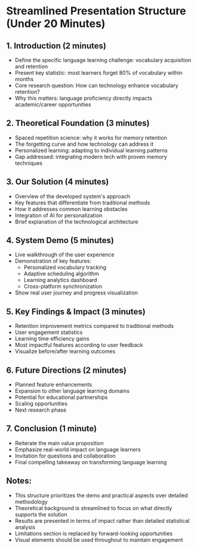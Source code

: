 # Streamlined Presentation Structure (Under 20 Minutes)

## 1. Introduction (2 minutes)

- Define the specific language learning challenge: vocabulary acquisition and retention
- Present key statistic: most learners forget 80% of vocabulary within months
- Core research question: How can technology enhance vocabulary retention?
- Why this matters: language proficiency directly impacts academic/career opportunities

## 2. Theoretical Foundation (3 minutes)

- Spaced repetition science: why it works for memory retention
- The forgetting curve and how technology can address it
- Personalized learning: adapting to individual learning patterns
- Gap addressed: integrating modern tech with proven memory techniques

## 3. Our Solution (4 minutes)

- Overview of the developed system's approach
- Key features that differentiate from traditional methods
- How it addresses common learning obstacles
- Integration of AI for personalization
- Brief explanation of the technological architecture

## 4. System Demo (5 minutes)

- Live walkthrough of the user experience
- Demonstration of key features:
  - Personalized vocabulary tracking
  - Adaptive scheduling algorithm
  - Learning analytics dashboard
  - Cross-platform synchronization
- Show real user journey and progress visualization

## 5. Key Findings & Impact (3 minutes)

- Retention improvement metrics compared to traditional methods
- User engagement statistics
- Learning time efficiency gains
- Most impactful features according to user feedback
- Visualize before/after learning outcomes

## 6. Future Directions (2 minutes)

- Planned feature enhancements
- Expansion to other language learning domains
- Potential for educational partnerships
- Scaling opportunities
- Next research phase

## 7. Conclusion (1 minute)

- Reiterate the main value proposition
- Emphasize real-world impact on language learners
- Invitation for questions and collaboration
- Final compelling takeaway on transforming language learning

## Notes:

- This structure prioritizes the demo and practical aspects over detailed methodology
- Theoretical background is streamlined to focus on what directly supports the solution
- Results are presented in terms of impact rather than detailed statistical analysis
- Limitations section is replaced by forward-looking opportunities
- Visual elements should be used throughout to maintain engagement
